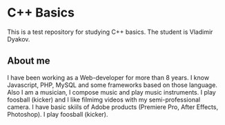 # C++ Basics

This is a test repository for studying C++ basics. The student is Vladimir Dyakov.

## About me

I have been working as a Web-developer for more than 8 years. I know Javascript, PHP, MySQL and some frameworks based on those language. Also I am a musician, I compose music and play music instruments. I play foosball (kicker) and I like filmimg videos with my semi-professional camera. I have basic skiils of Adobe products (Premiere Pro, After Effects, Photoshop). I play foosball (kicker).